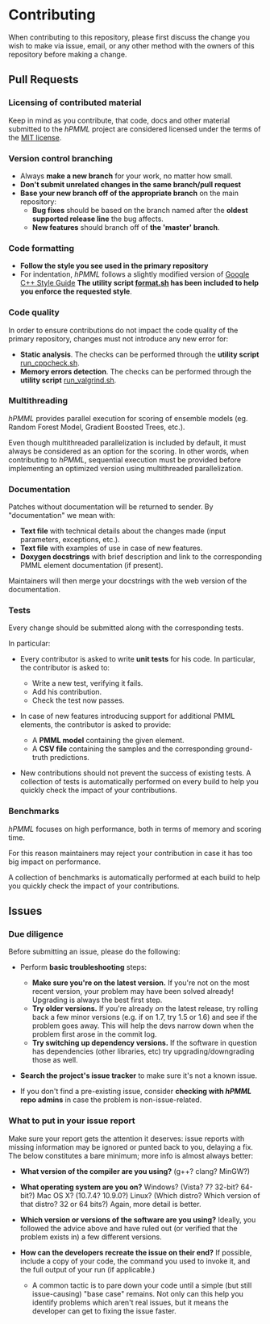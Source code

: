 # Contributing

When contributing to this repository, please first discuss the change you wish to make via issue,
email, or any other method with the owners of this repository before making a change.

## Pull Requests

### Licensing of contributed material

Keep in mind as you contribute, that code, docs and other material submitted to the 
*hPMML* project are considered licensed under the terms of the [MIT license](LICENSE.md).

### Version control branching

* Always **make a new branch** for your work, no matter how small.
* **Don't submit unrelated changes in the same branch/pull request**
* **Base your new branch off of the appropriate branch** on the main
  repository:
    * **Bug fixes** should be based on the branch named after the **oldest
      supported release line** the bug affects.
    * **New features** should branch off of **the 'master' branch**.

### Code formatting

* **Follow the style you see used in the primary repository**
* For indentation, *hPMML* follows a slightly modified version of 
  [Google C++ Style Guide](https://google.github.io/styleguide/cppguide.html)
  **The utility script [format.sh](format.sh) has been included to help you enforce the requested style**.
  
### Code quality

In order to ensure contributions do not impact the code quality of the primary repository, changes must not introduce
any new error for:
* **Static analysis**. The checks can be performed through the **utility script** [run_cppcheck.sh](runcppcheck.sh).
* **Memory errors detection**. The checks can be performed through the **utility script** [run_valgrind.sh](runvalgrind.sh).

### Multithreading

*hPMML* provides parallel execution for scoring of ensemble models (eg. Random Forest Model, Gradient Boosted Trees, etc.).

Even though multithreaded parallelization is included by default, it must always be considered as an option for the scoring.
In other words, when contributing to *hPMML*, sequential execution must be provided before implementing an optimized version using
multithreaded parallelization.
  
### Documentation

Patches without documentation will be returned to sender.  By
"documentation" we mean  with:

* **Text file** with technical details about the changes made (input parameters, exceptions, etc.).
* **Text file** with examples of use in case of new features.
* **Doxygen docstrings** with brief description and link to the corresponding PMML element documentation (if present).

Maintainers will then merge your docstrings with the web version of the documentation.

### Tests

Every change should be submitted along with the corresponding tests. 

In particular:
* Every contributor is asked to write **unit tests** for his code. In particular, the contributor is asked to:
    * Write a new test, verifying it fails.
    * Add his contribution.
    * Check the test now passes.

* In case of new features introducing support for additional PMML elements, the contributor is asked to 
  provide:
    * A **PMML model** containing the given element.
    * A **CSV file** containing the samples and the corresponding ground-truth predictions.
      
* New contributions should not prevent the success of existing tests. 
    A collection of tests is automatically performed on every build to help you quickly check the impact
     of your contributions.
     
### Benchmarks

*hPMML* focuses on high performance, both in terms of memory and scoring time.

For this reason maintainers may reject your contribution in case it has too big impact on performance.

A collection of benchmarks is automatically performed at each build to help you quickly check the 
impact of your contributions.



## Issues

### Due diligence

Before submitting an issue, please do the following:

* Perform **basic troubleshooting** steps:
    * **Make sure you're on the latest version.** If you're not on the most
      recent version, your problem may have been solved already! Upgrading is
      always the best first step.
    * **Try older versions.** If you're already *on* the latest release, try
      rolling back a few minor versions (e.g. if on 1.7, try 1.5 or 1.6) and
      see if the problem goes away. This will help the devs narrow down when
      the problem first arose in the commit log.
    * **Try switching up dependency versions.** If the software in question has
      dependencies (other libraries, etc) try upgrading/downgrading those as
      well.

* **Search the project's issue tracker** to make sure it's not a known
  issue.
* If you don't find a pre-existing issue, consider **checking with *hPMML* repo admins**
 in case the problem is non-issue-related.

### What to put in your issue report
Make sure your report gets the attention it deserves: issue reports with missing
information may be ignored or punted back to you, delaying a fix.  The below
constitutes a bare minimum; more info is almost always better:

* **What version of the compiler are you
  using?** (g++? clang? MinGW?)
* **What operating system are you on?** Windows? (Vista? 7? 32-bit? 64-bit?)
  Mac OS X?  (10.7.4? 10.9.0?) Linux? (Which distro? Which version of that
  distro? 32 or 64 bits?) Again, more detail is better.
* **Which version or versions of the software are you using?** Ideally, you
  followed the advice above and have ruled out (or verified that the problem
  exists in) a few different versions.
* **How can the developers recreate the issue on their end?** If possible,
  include a copy of your code, the command you used to invoke it, and the full
  output of your run (if applicable.)

    * A common tactic is to pare down your code until a simple (but still
      issue-causing) "base case" remains. Not only can this help you identify
      problems which aren't real issues, but it means the developer can get to
      fixing the issue faster.